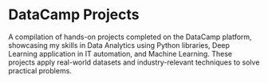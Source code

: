 # DataCamp Projects
A compilation of hands-on projects completed on the DataCamp platform, showcasing my skills in Data Analytics using Python libraries, Deep Learning application in IT automation, and Machine Learning. These projects apply real-world datasets and industry-relevant techniques to solve practical problems.
